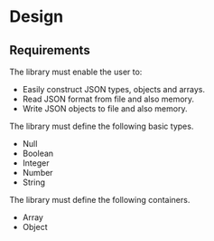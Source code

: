 # Design

## Requirements

The library must enable the user to:

- Easily construct JSON types, objects and arrays.
- Read JSON format from file and also memory.
- Write JSON objects to file and also memory.

The library must define the following basic types.

- Null
- Boolean
- Integer
- Number
- String

The library must define the following containers.

- Array
- Object
